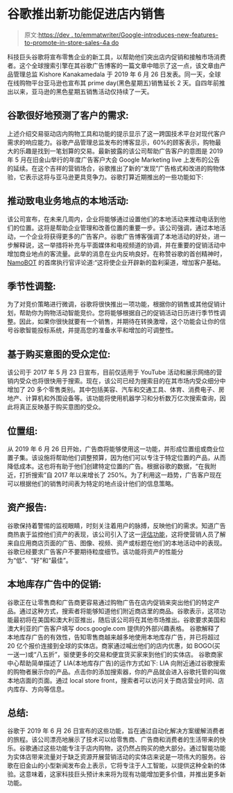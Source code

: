 # 谷歌推出新功能促进店内销售

> 原文:[https://dev . to/emmatwriter/Google-introduces-new-features-to-promote-in-store-sales-4a do](https://dev.to/emmatwriter/google-introduces-new-features-to-promote-in-store-sales-4ado)

科技巨头谷歌将宣布零售企业的新工具，以帮助他们突出店内促销和接触市场消费者。这个全球搜索引擎在其谷歌广告博客的一篇文章中暗示了这一点，该文章由产品管理总监 Kishore Kanakamedala 于 2019 年 6 月 26 日发表。同一天，全球在线购物平台亚马逊也宣布其 prime day(黑色星期五)销售延长 2 天。自四年前推出以来，亚马逊的黑色星期五销售活动仅持续了一天。

## 谷歌很好地预测了客户的需求:

上述介绍交易驱动店内购物工具和功能的提示显示了这一跨国技术平台对现代客户需求的响应能力。谷歌产品管理总监发布的博客显示，60%的顾客表示，购物最大的乐趣是找到一笔划算的交易。最新披露的该公司帮助广告客户的意图是 2019 年 5 月在旧金山举行的年度广告客户大会 Google Marketing live 上发布的公告的延续。在这个吉祥的营销场合，谷歌推出了新的“发现”广告格式和改进的购物体验，它表示这将与亚马逊更具竞争力。谷歌打算近期推出的一些功能如下:

## 推动致电业务地点的本地活动:

该公司宣布，在未来几周内，企业将能够通过设置他们的本地活动来推动电话到他们的位置。这将是帮助企业管理和改善位置的重要一步。该公司强调，通过本地活动，一个企业将获得更多的广告客户。谷歌广告博客强调了本地活动的好处，进一步解释说，这一举措将补充与平面媒体和电视频道的协调，并在重要的促销活动中增加商业地点的客流量。此举的消息在业内反响良好。在称赞谷歌的首创精神时， [NamoBOT](https://www.namobot.com/) 的首席执行官评论道:“这将使企业开辟新的盈利渠道，增加客户基础。

## 季节性调整:

为了对竞价策略进行微调，谷歌将很快推出一项功能，根据你的销售或其他促销计划，帮助你为购物活动智能竞价。您将能够根据自己的促销活动日历进行季节性调整。因此，如果你很快就要有一个销售，并期待在转换激增，这个功能会让你的信号谷歌智能投标系统，并提高您的准备水平和增加的可调整性。

## 基于购买意图的受众定位:

该公司于 2017 年 5 月 23 日宣布，目前仅适用于 YouTube 活动和展示网络的营销内受众也将很快用于搜索。现在，该公司已经为搜索目的在其市场内受众细分中增加了 20 多个零售类别。其中包括美容、汽车和交通工具、体育、消费电子、房地产、计算机和外围设备等。该功能将使用机器学习和分析数万亿次搜索查询，因此将真正反映基于购买意图的受众。

## 位置组:

从 2019 年 6 月 26 日开始，广告商将能够使用这一功能，并形成位置组或商业位置子集。该设施将帮助他们调整预算，因为他们可以专注于特定位置的产品，从而降低成本。这也将有助于他们创建特定位置的广告。根据谷歌的数据，“在我附近，打折搜索”自 2017 年以来增长了 250%。为了利用这一趋势，广告客户现在可以根据他们的销售时间表为特定的地点设计他们的信息策略。

## 资产报告:

谷歌保持着警惕的监视眼睛，时刻关注着用户的脉搏，反映他们的需求。知道广告商热衷于监控他们资产的表现，该公司引入了这一[评估功能](https://link.springer.com/article/10.1007/s10846-017-0762-8)，这将使营销人员了解来自应用商店页面的广告、图像、视频、资产或标题在他们的本地活动中的表现。谷歌已经要求广告客户不要期待粒度细节。该功能将资产的性能分为“低”、“好”和“最佳”。

## 本地库存广告中的促销:

谷歌正在让零售商和广告商更容易通过购物广告在店内促销来突出他们的特定产品。通过这种方式，搜索者将能够知道他们附近商店里的商品。谷歌表示，这项功能最初将在美国和澳大利亚推出，随后该公司将在其他市场推出。谷歌要求美国和澳大利亚的广告客户填写 docs.google.com 提供的外部兴趣表格。
谷歌解释了本地库存广告的有效性，告知零售商越来越多地使用本地库存广告，并已将超过 20 亿个报价连接到全球的实体店。商家通过喊出他们的店内优惠，如 BOGO(买一送一)或“八五折”，驱使更多的交易和便宜货买家来到他们的实体店。
谷歌商家中心帮助简单描述了 LIA(本地库存广告)的运作方式如下:
LIA 向附近通过谷歌搜索的购物者展示你的产品。点击你的添加搜索器，你的产品就会进入谷歌托管的叫做本地店面的页面。通过 local store front，搜索者可以访问关于商店营业时间、店内库存、方向等信息。

## 总结:

谷歌于 2019 年 6 月 26 日宣布的这些功能，旨在通过自动化解决方案缓解消费者的旅程。该公司漂亮地展示了技术可以给零售商、广告商和消费者的生活带来的快乐。谷歌通过这些功能专注于店内购物，这仍然占购买的绝大部分。通过智能功能为实体店带来流量对于缺乏资源开展营销活动的实体店来说是一项伟大的服务。谷歌在旧金山的小型新闻发布会上表示，它将专注于人工智能，以提供这种全新的体验。这意味着，这家科技巨头预计未来将为现有功能增加更多价值，并推出更多新功能。